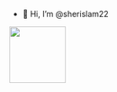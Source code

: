 - 👋 Hi, I’m @sherislam22

<img src="https://img.shields.io/badge/firebase-ffca28?style=for-the-badge&logo=firebase&logoColor=black" width="100">


